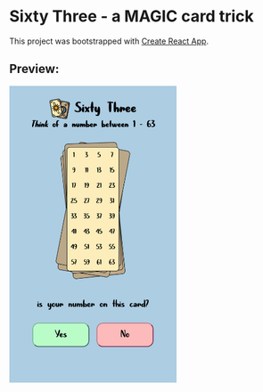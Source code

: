 # Sixty Three - a MAGIC card trick

This project was bootstrapped with [Create React App](https://github.com/facebook/create-react-app).

## Preview:

<img src="./screenshot.png" alt="screenshot" width="300" />
